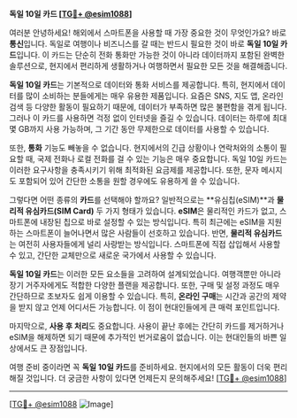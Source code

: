 **독일 10일 카드 [[TG💪+ @esim1088](https://t.me/s/esim1088)]**

여러분 안녕하세요! 해외에서 스마트폰을 사용할 때 가장 중요한 것이 무엇인가요? 바로 **통신**입니다. 독일로 여행이나 비즈니스를 갈 때는 반드시 필요한 것이 바로 **독일 10일 카드**입니다. 이 카드는 단순히 전화 통화만 가능한 것이 아니라 데이터까지 포함된 완벽한 솔루션으로, 현지에서 편리하게 생활하거나 여행하면서 필요한 모든 것을 해결해줍니다.

**독일 10일 카드**는 기본적으로 데이터와 통화 서비스를 제공합니다. 특히, 현지에서 데이터를 많이 소비하는 분들에게는 매우 유용한 제품입니다. 요즘은 SNS, 지도 앱, 온라인 검색 등 다양한 활동이 필요하기 때문에, 데이터가 부족하면 많은 불편함을 겪게 됩니다. 그러나 이 카드를 사용하면 걱정 없이 인터넷을 즐길 수 있습니다. 데이터는 하루에 최대 몇 GB까지 사용 가능하며, 그 기간 동안 무제한으로 데이터를 사용할 수 있습니다.

또한, **통화** 기능도 빼놓을 수 없습니다. 현지에서의 긴급 상황이나 연락처와의 소통이 필요할 때, 국제 전화나 로컬 전화를 걸 수 있는 기능은 매우 중요합니다. 독일 10일 카드는 이러한 요구사항을 충족시키기 위해 최적화된 요금제를 제공합니다. 또한, 문자 메시지도 포함되어 있어 간단한 소통을 원할 경우에도 유용하게 쓸 수 있습니다.

그렇다면 어떤 종류의 **카드**를 선택해야 할까요? 일반적으로는 **유심칩(eSIM)**과 **물리적 유심카드(SIM Card)** 두 가지 형태가 있습니다. **eSIM**은 물리적인 카드가 없고, 스마트폰에 내장된 칩으로 바로 설정할 수 있는 방식입니다. 특히 최근에는 eSIM을 지원하는 스마트폰이 늘어나면서 많은 사람들이 선호하고 있습니다. 반면, **물리적 유심카드**는 여전히 사용자들에게 널리 사랑받는 방식입니다. 스마트폰에 직접 삽입해서 사용할 수 있고, 간단한 교체만으로 새로운 국가에서 사용할 수 있습니다.

**독일 10일 카드**는 이러한 모든 요소들을 고려하여 설계되었습니다. 여행객뿐만 아니라 장기 거주자에게도 적합한 다양한 플랜을 제공합니다. 또한, 구매 및 설정 과정도 매우 간단하므로 초보자도 쉽게 이용할 수 있습니다. 특히, **온라인 구매**는 시간과 공간의 제약을 받지 않고 언제 어디서든 가능합니다. 이 점이 현대인들에게 큰 매력 포인트입니다.

마지막으로, **사용 후 처리**도 중요합니다. 사용이 끝난 후에는 간단히 카드를 제거하거나 eSIM을 해제하면 되기 때문에 추가적인 번거로움이 없습니다. 이는 현대인들의 바쁜 일상에서도 큰 장점입니다.

여행 준비 중이라면 꼭 **독일 10일 카드**를 준비하세요. 현지에서의 모든 활동이 더욱 편리해질 것입니다. 더 궁금한 사항이 있다면 언제든지 문의해주세요! [[TG💪+ @esim1088](https://t.me/s/esim1088)]

---

[[TG💪+ @esim1088](https://t.me/s/esim1088) ![Image](https://i.postimg.cc/Y0z9fWf4/image.png)]